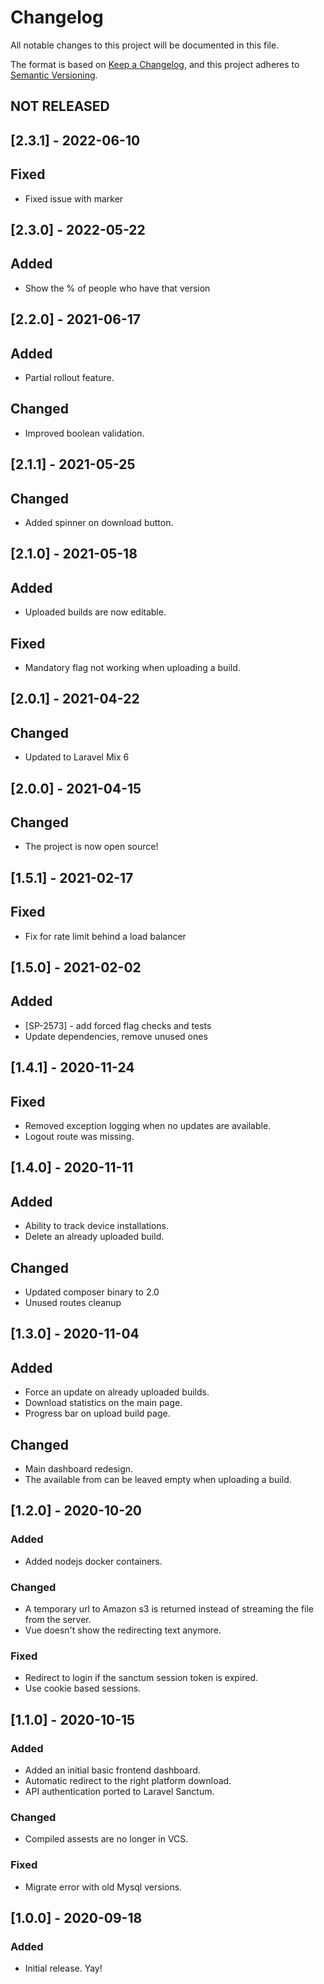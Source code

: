 # Changelog

All notable changes to this project will be documented in this file.

The format is based on [Keep a Changelog](https://keepachangelog.com/en/1.0.0/), and this project adheres
to [Semantic Versioning](https://semver.org/spec/v2.0.0.html).

## NOT RELEASED

## [2.3.1] - 2022-06-10

## Fixed

- Fixed issue with marker

## [2.3.0] - 2022-05-22

## Added

- Show the % of people who have that version

## [2.2.0] - 2021-06-17

## Added

- Partial rollout feature.

## Changed

- Improved boolean validation.

## [2.1.1] - 2021-05-25

## Changed

- Added spinner on download button.

## [2.1.0] - 2021-05-18

## Added

- Uploaded builds are now editable.

## Fixed

- Mandatory flag not working when uploading a build.

## [2.0.1] - 2021-04-22

## Changed

+ Updated to Laravel Mix 6

## [2.0.0] - 2021-04-15

## Changed

+ The project is now open source!

## [1.5.1] - 2021-02-17

## Fixed

+ Fix for rate limit behind a load balancer

## [1.5.0] - 2021-02-02

## Added

+ [SP-2573] - add forced flag checks and tests
+ Update dependencies, remove unused ones

## [1.4.1] - 2020-11-24

## Fixed

+ Removed exception logging when no updates are available.
+ Logout route was missing.

## [1.4.0] - 2020-11-11

## Added

+ Ability to track device installations.
+ Delete an already uploaded build.

## Changed

+ Updated composer binary to 2.0
+ Unused routes cleanup

## [1.3.0] - 2020-11-04

## Added

+ Force an update on already uploaded builds.
+ Download statistics on the main page.
+ Progress bar on upload build page.

## Changed

+ Main dashboard redesign.
+ The available from can be leaved empty when uploading a build.

## [1.2.0] - 2020-10-20

### Added

+ Added nodejs docker containers.

### Changed

+ A temporary url to Amazon s3 is returned instead of streaming the file from the server.
+ Vue doesn't show the redirecting text anymore.

### Fixed

+ Redirect to login if the sanctum session token is expired.
+ Use cookie based sessions.

## [1.1.0] - 2020-10-15

### Added

+ Added an initial basic frontend dashboard.
+ Automatic redirect to the right platform download.
+ API authentication ported to Laravel Sanctum.

### Changed

+ Compiled assests are no longer in VCS.

### Fixed

+ Migrate error with old Mysql versions.

## [1.0.0] - 2020-09-18

### Added

+ Initial release. Yay!
